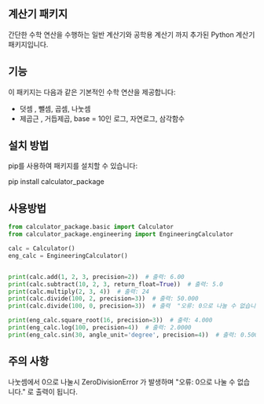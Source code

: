 ## 계산기 패키지

간단한 수학 연산을 수행하는 일반 계산기와
공학용 계산기 까지 추가된 Python 계산기 패키지입니다.

## 기능

이 패키지는 다음과 같은 기본적인 수학 연산을 제공합니다:

- 덧셈 , 뺄셈, 곱셈, 나눗셈
- 제곱근 , 거듭제곱, base = 10인 로그, 자연로그, 삼각함수

## 설치 방법

pip를 사용하여 패키지를 설치할 수 있습니다:

pip install calculator_package

## 사용방법

```python
from calculator_package.basic import Calculator
from calculator_package.engineering import EngineeringCalculator

calc = Calculator()
eng_calc = EngineeringCalculator()


print(calc.add(1, 2, 3, precision=2))  # 출력: 6.00
print(calc.subtract(10, 2, 3, return_float=True))  # 출력: 5.0
print(calc.multiply(2, 3, 4))  # 출력: 24
print(calc.divide(100, 2, precision=3))  # 출력: 50.000
print(calc.divide(100, 0, precision=3))  # 출력  "오류: 0으로 나눌 수 없습니다."

print(eng_calc.square_root(16, precision=3))  # 출력: 4.000
print(eng_calc.log(100, precision=4))  # 출력: 2.0000
print(eng_calc.sin(30, angle_unit='degree', precision=4))  # 출력: 0.5000

```

## 주의 사항
나눗셈에서 0으로 나눌시 ZeroDivisionError 가 발생하며
"오류: 0으로 나눌 수 없습니다." 로 출력이 됩니다.
